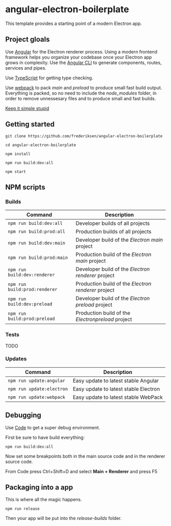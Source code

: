 # angular-electron-boilerplate

This template provides a starting point of a modern Electron app.

## Project gloals

Use [Angular](https://angular.io/) for the Electron renderer process. Using a modern frontend framework helps you organize your codebase once your Electron app grows in complexity. Use the [Angular CLI](https://cli.angular.io/) to generate components, routes, services and pipes.

Use [TypeScript](https://www.typescriptlang.org/) for getting type checking.

Use [webpack](https://webpack.js.org/) to pack *main* and *preload* to produce small fast build output. Everything is packed, so no need to include the *node_modules* folder, in order to remove unnessesary files and to produce small and fast builds.

[Keep it simple stupid](https://en.wikipedia.org/wiki/KISS_principle)

## Getting started

`git clone https://github.com/frederiksen/angular-electron-boilerplate`

`cd angular-electron-boilerplate`

`npm install`

`npm run build:dev:all`

`npm start`

## NPM scripts

### Builds

| Command | Description |
| --- | --- |
| `npm run build:dev:all` | Developer builds of all projects |
| `npm run build:prod:all` | Production builds of all projects |
| `npm run build:dev:main` | Developer build of the *Electron main* project |
| `npm run build:prod:main` | Production build of the *Electron main* project |
| `npm run build:dev:renderer` | Developer build of the *Electron renderer* project |
| `npm run build:prod:renderer` | Production build of the *Electron renderer* project |
| `npm run build:dev:preload` | Developer build of the *Electron preload* project |
| `npm run build:prod:preload` | Production build of the *Electronpreload* project |

### Tests

TODO

### Updates

| Command | Description |
| --- | --- |
| `npm run update:angular` | Easy update to latest stable Angular |
| `npm run update:electron` | Easy update to latest stable Electron |
| `npm run update:webpack` | Easy update to latest stable WebPack |

## Debugging

Use [Code](https://code.visualstudio.com/) to get a super debug environment.

First be sure to have build everything:

`npm run build:dev:all`

Now set some breakpoints both in the main source code and in the renderer source code.

From Code press Ctrl+Shift+D and select **Main + Renderer** and press F5

## Packaging into a app

This is where all the magic happens.

`npm run release`

Then your app will be put into the *release-builds* folder.
